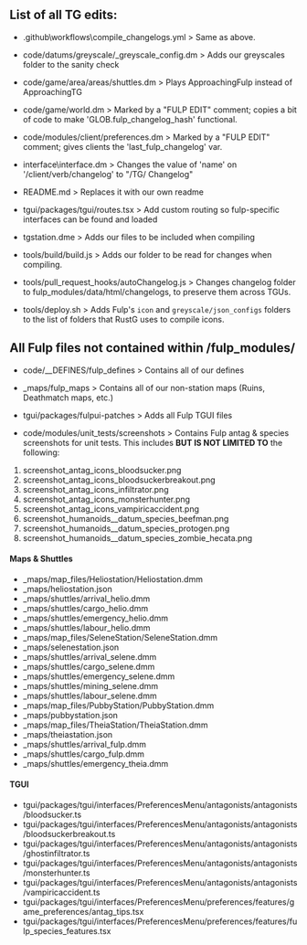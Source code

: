 ## List of all TG edits:

- .github\workflows\compile_changelogs.yml > Same as above.

- code/datums/greyscale/_greyscale_config.dm > Adds our greyscales folder to the sanity check

- code/game/area/areas/shuttles.dm > Plays ApproachingFulp instead of ApproachingTG

- code/game/world.dm > Marked by a "FULP EDIT" comment; copies a bit of code to make 'GLOB.fulp_changelog_hash' functional.

- code/modules/client/preferences.dm > Marked by a "FULP EDIT" comment; gives clients the 'last_fulp_changelog' var.

- interface\interface.dm > Changes the value of 'name' on '/client/verb/changelog' to "/TG/ Changelog"

- README.md > Replaces it with our own readme

- tgui/packages/tgui/routes.tsx > Add custom routing so fulp-specific interfaces can be found and loaded

- tgstation.dme > Adds our files to be included when compiling

- tools/build/build.js > Adds our folder to be read for changes when compiling.

- tools/pull_request_hooks/autoChangelog.js > Changes changelog folder to fulp_modules/data/html/changelogs, to preserve them across TGUs.

- tools/deploy.sh > Adds Fulp's ``icon`` and ``greyscale/json_configs`` folders to the list of folders that RustG uses to compile icons.

## All Fulp files not contained within /fulp_modules/

- code/__DEFINES/fulp_defines > Contains all of our defines
- _maps/fulp_maps > Contains all of our non-station maps (Ruins, Deathmatch maps, etc.)
- tgui/packages/fulpui-patches > Adds all Fulp TGUI files

- code/modules/unit_tests/screenshots > Contains Fulp antag & species screenshots for unit tests. This includes **BUT IS NOT LIMITED TO** the following:

1. screenshot_antag_icons_bloodsucker.png
2. screenshot_antag_icons_bloodsuckerbreakout.png
3. screenshot_antag_icons_infiltrator.png
4. screenshot_antag_icons_monsterhunter.png
5. screenshot_antag_icons_vampiricaccident.png
6. screenshot_humanoids__datum_species_beefman.png
7. screenshot_humanoids__datum_species_protogen.png
8. screenshot_humanoids__datum_species_zombie_hecata.png

#### Maps & Shuttles
- _maps/map_files/Heliostation/Heliostation.dmm
- _maps/heliostation.json
- _maps/shuttles/arrival_helio.dmm
- _maps/shuttles/cargo_helio.dmm
- _maps/shuttles/emergency_helio.dmm
- _maps/shuttles/labour_helio.dmm
- _maps/map_files/SeleneStation/SeleneStation.dmm
- _maps/selenestation.json
- _maps/shuttles/arrival_selene.dmm
- _maps/shuttles/cargo_selene.dmm
- _maps/shuttles/emergency_selene.dmm
- _maps/shuttles/mining_selene.dmm
- _maps/shuttles/labour_selene.dmm
- _maps/map_files/PubbyStation/PubbyStation.dmm
- _maps/pubbystation.json
- _maps/map_files/TheiaStation/TheiaStation.dmm
- _maps/theiastation.json
- _maps/shuttles/arrival_fulp.dmm
- _maps/shuttles/cargo_fulp.dmm
- _maps/shuttles/emergency_theia.dmm

#### TGUI
- tgui/packages/tgui/interfaces/PreferencesMenu/antagonists/antagonists/bloodsucker.ts
- tgui/packages/tgui/interfaces/PreferencesMenu/antagonists/antagonists/bloodsuckerbreakout.ts
- tgui/packages/tgui/interfaces/PreferencesMenu/antagonists/antagonists/ghostinfiltrator.ts
- tgui/packages/tgui/interfaces/PreferencesMenu/antagonists/antagonists/monsterhunter.ts
- tgui/packages/tgui/interfaces/PreferencesMenu/antagonists/antagonists/vampiricaccident.ts
- tgui/packages/tgui/interfaces/PreferencesMenu/preferences/features/game_preferences/antag_tips.tsx
- tgui/packages/tgui/interfaces/PreferencesMenu/preferences/features/fulp_species_features.tsx
